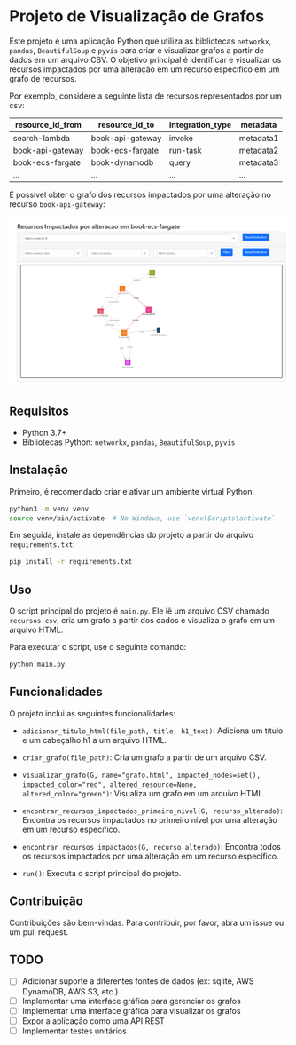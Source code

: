 # Projeto de Visualização de Grafos

Este projeto é uma aplicação Python que utiliza as bibliotecas `networkx`, `pandas`, `BeautifulSoup` e `pyvis` para
criar e visualizar grafos a partir de dados em um arquivo CSV. O objetivo principal é identificar e visualizar os
recursos impactados por uma alteração em um recurso específico em um grafo de recursos.

Por exemplo, considere a seguinte lista de recursos representados por um csv:

| resource_id_from | resource_id_to   | integration_type | metadata  |
|------------------|------------------|------------------|-----------|
| search-lambda    | book-api-gateway | invoke           | metadata1 |
| book-api-gateway | book-ecs-fargate | run-task         | metadata2 |
| book-ecs-fargate | book-dynamodb    | query            | metadata3 |
| ...              | ...              | ...              | ...       |

É possível obter o grafo dos recursos impactados por uma alteração no recurso `book-api-gateway`:

![Grafo de recursos](docs/img/grafo.png)

## Requisitos

- Python 3.7+
- Bibliotecas Python: `networkx`, `pandas`, `BeautifulSoup`, `pyvis`

## Instalação

Primeiro, é recomendado criar e ativar um ambiente virtual Python:

```bash
python3 -m venv venv
source venv/bin/activate  # No Windows, use `venv\Scripts\activate`
```

Em seguida, instale as dependências do projeto a partir do arquivo `requirements.txt`:

```bash
pip install -r requirements.txt
```

## Uso

O script principal do projeto é `main.py`. Ele lê um arquivo CSV chamado `recursos.csv`, cria um grafo a partir dos
dados e visualiza o grafo em um arquivo HTML.

Para executar o script, use o seguinte comando:

```bash
python main.py
```

## Funcionalidades

O projeto inclui as seguintes funcionalidades:

- `adicionar_titulo_html(file_path, title, h1_text)`: Adiciona um título e um cabeçalho h1 a um arquivo HTML.


- `criar_grafo(file_path)`: Cria um grafo a partir de um arquivo CSV.


- `visualizar_grafo(G, name="grafo.html", impacted_nodes=set(), impacted_color="red", altered_resource=None, altered_color="green")`:
  Visualiza um grafo em um arquivo HTML.


- `encontrar_recursos_impactados_primeiro_nivel(G, recurso_alterado)`: Encontra os recursos impactados no primeiro nível
  por uma alteração em um recurso específico.


- `encontrar_recursos_impactados(G, recurso_alterado)`: Encontra todos os recursos impactados por uma alteração em um
  recurso específico.


- `run()`: Executa o script principal do projeto.

## Contribuição

Contribuições são bem-vindas. Para contribuir, por favor, abra um issue ou um pull request.

## TODO

- [ ] Adicionar suporte a diferentes fontes de dados (ex: sqlite, AWS DynamoDB, AWS S3, etc.)
- [ ] Implementar uma interface gráfica para gerenciar os grafos
- [ ] Implementar uma interface gráfica para visualizar os grafos
- [ ] Expor a aplicação como uma API REST
- [ ] Implementar testes unitários